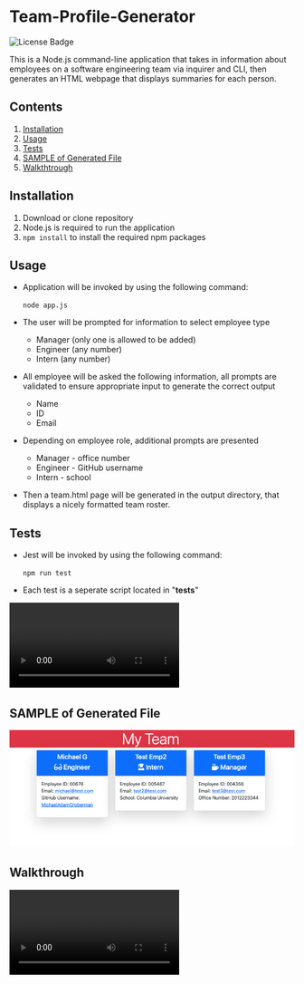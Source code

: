# Team-Profile-Generator

![License Badge](https://img.shields.io/github/license/mmeii/10-team-profile-generator)

This is a Node.js command-line application that takes in information about employees on a software engineering team via inquirer and CLI, then generates an HTML webpage that displays summaries for each person.

## Contents

1. [Installation](#installation)
2. [Usage](#usage)
3. [Tests](#tests)
4. [SAMPLE of Generated File](#SAMPLE-of-Generated-File)
5. [Walkthtrough](#walkthrough)

## Installation

1. Download or clone repository
2. Node.js is required to run the application
3. `npm install` to install the required npm packages

## Usage

- Application will be invoked by using the following command:

  `node app.js`

- The user will be prompted for information to select employee type
  - Manager (only one is allowed to be added)
  - Engineer (any number)
  - Intern (any number)
- All employee will be asked the following information, all prompts are validated to ensure appropriate input to generate the correct output

  - Name
  - ID
  - Email

- Depending on employee role, additional prompts are presented
  - Manager - office number
  - Engineer - GitHub username
  - Intern - school
- Then a team.html page will be generated in the output directory, that displays a nicely formatted team roster.

## Tests
- Jest will be invoked by using the following command:

  `npm run test`
- Each test is a seperate script located in "__tests__"

![Running Tests](https://github.com/MichaelAdamGroberman/Team-Profile-Generator/blob/main/assets/RunningTests.mov)

## SAMPLE of Generated File
![generatedFile](https://github.com/MichaelAdamGroberman/Team-Profile-Generator/blob/main/assets/generatedFile.png)

## Walkthrough
![Video Walkthrough (MOV)](https://github.com/MichaelAdamGroberman/Team-Profile-Generator/raw/main/assets/VideoWalkthrough.mov)
